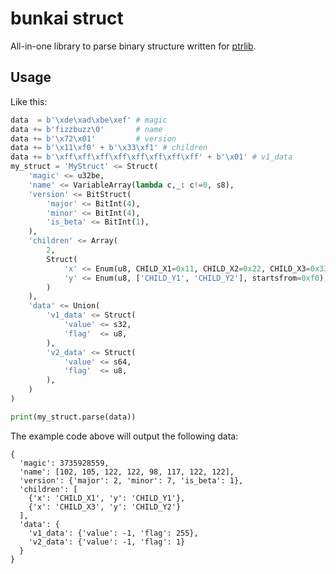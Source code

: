 # bunkai struct

All-in-one library to parse binary structure written for [ptrlib](https://github.com/ptr-yudai/ptrlib).

## Usage

Like this:

```python
data  = b'\xde\xad\xbe\xef' # magic
data += b'fizzbuzz\0'       # name
data += b'\x72\x01'         # version
data += b'\x11\xf0' + b'\x33\xf1' # children
data += b'\xff\xff\xff\xff\xff\xff\xff\xff' + b'\x01' # v1_data
my_struct = 'MyStruct' <= Struct(
    'magic' <= u32be,
    'name' <= VariableArray(lambda c,_: c!=0, s8),
    'version' <= BitStruct(
        'major' <= BitInt(4),
        'minor' <= BitInt(4),
        'is_beta' <= BitInt(1),
    ),
    'children' <= Array(
        2,
        Struct(
            'x' <= Enum(u8, CHILD_X1=0x11, CHILD_X2=0x22, CHILD_X3=0x33),
            'y' <= Enum(u8, ['CHILD_Y1', 'CHILD_Y2'], startsfrom=0xf0),
        )
    ),
    'data' <= Union(
        'v1_data' <= Struct(
            'value' <= s32,
            'flag'  <= u8,
        ),
        'v2_data' <= Struct(
            'value' <= s64,
            'flag'  <= u8,
        ),
    )
)

print(my_struct.parse(data))
```

The example code above will output the following data:

```
{
  'magic': 3735928559,
  'name': [102, 105, 122, 122, 98, 117, 122, 122],
  'version': {'major': 2, 'minor': 7, 'is_beta': 1},
  'children': [
    {'x': 'CHILD_X1', 'y': 'CHILD_Y1'},
    {'x': 'CHILD_X3', 'y': 'CHILD_Y2'}
  ],
  'data': {
    'v1_data': {'value': -1, 'flag': 255},
    'v2_data': {'value': -1, 'flag': 1}
  }
}
```
